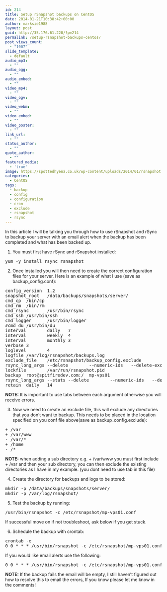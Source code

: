 ```yaml
---
id: 214
title: Setup rSnapshot backups on CentOS
date: 2014-01-21T10:38:42+00:00
author: marksie1988
layout: post
guid: http://35.176.61.220/?p=214
permalink: /setup-rsnapshot-backups-centos/
post_views_count:
  - "1007"
slide_template:
  - default
audio_mp3:
  - ""
audio_ogg:
  - ""
audio_embed:
  - ""
video_mp4:
  - ""
video_ogv:
  - ""
video_webm:
  - ""
video_embed:
  - ""
video_poster:
  - ""
link_url:
  - ""
status_author:
  - ""
quote_author:
  - ""
featured_media:
  - 'true'
image: https://spottedhyena.co.uk/wp-content/uploads/2014/01/rsnapshot.jpg
categories:
  - CentOS
tags:
  - backup
  - config
  - configuration
  - cron
  - exclude
  - rsnapshot
  - rsync
---
```

In this article I will be talking you through how to use rSnapshot and rSync to backup your server with an email alert when the backup has been completed and what has been backed up.  
<!--more-->

1. You must first have rSync and rSnapshot installed:

<pre class="lang:default decode:true ">yum -y install rsync rsnapshot</pre>

2. Once installed you will then need to create the correct configuration files for your server. Here is an example of what I use (save as backup_config.conf):

<pre class="lang:default decode:true ">config_version  1.2
snapshot_root   /data/backups/snapshots/server/
cmd_cp  /bin/cp
cmd_rm  /bin/rm
cmd_rsync       /usr/bin/rsync
cmd_ssh /usr/bin/ssh
cmd_logger      /usr/bin/logger
#cmd_du /usr/bin/du
interval        daily   7
interval        weekly  4
interval        monthly 3
verbose 3
loglevel        4
logfile /var/log/rsnapshot/backups.log
exclude_file    /etc/rsnapshot/backup_config.exclude
rsync_long_args --delete        --numeric-ids   --delete-excluded       --stats
lockfile        /var/run/rsnapshot.pid
backup  root@spitfiredev.com:/  mp-vps01
rsync_long_args --stats --delete        --numeric-ids   --delete-excluded
retain  daily   14</pre>

**NOTE:** It is important to use tabs between each argument otherwise you will receive errors.

3. Now we need to create an exclude file, this will exclude any directories that you don&#8217;t want to backup. This needs to be placed in the location specified on you conf file above(save as backup_config.exclude):

<pre class="lang:default decode:true ">+ /var
+ /var/www
- /var/*
+ /home
- /*
</pre>

**NOTE:** when adding a sub directory e.g. + /var/www you must first include + /var and then your sub directory, you can then exclude the existing directories as I have in my example. (you dont need to use tab in this file)

4. Create the directory for backups and logs to be stored:

<pre class="lang:default decode:true ">mkdir -p /data/backups/snapshots/server/
mkdir -p /var/log/rsnapshot/</pre>

5. Test the backup by running:

<pre class="lang:default decode:true ">/usr/bin/rsnapshot -c /etc/rsnapshot/mp-vps01.conf</pre>

If successful move on if not troubleshoot, ask below if you get stuck.

6. Schedule the backup with crontab:

<pre class="lang:default decode:true ">crontab -e
0 0 * * * /usr/bin/rsnapshot -c /etc/rsnapshot/mp-vps01.conf daily</pre>

If you would like email alerts use the following:

<pre class="lang:default decode:true ">0 0 * * * /usr/bin/rsnapshot -c /etc/rsnapshot/mp-vps01.conf daily | mail -s "My Backup Job" your@email.co.uk
</pre>

**NOTE:** If the backup fails the email will be empty, I still haven&#8217;t figured out how to resolve this to email the errors, If you know please let me know in the comments!